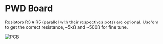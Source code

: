 PWD Board
=========


Resistors R3 & R5 (parallel with their respectives pots) are optional.
Use'em to get the correct resistance, ~5kΩ and ~500Ω for fine tune.



![PCB](https://github.com/nofxx/xtronic/raw/master/pwdb/img/pcb.png)
